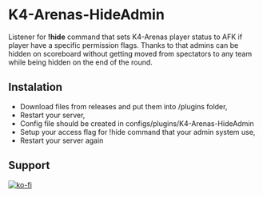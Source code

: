 # K4-Arenas-HideAdmin
Listener for **!hide** command that sets K4-Arenas player status to AFK if player have a specific permission flags. Thanks to that admins can be hidden on scoreboard without getting moved from spectators to any team while being hidden on the end of the round.

## Instalation
- Download files from releases and put them into /plugins folder,
- Restart your server,
- Config file should be created in configs/plugins/K4-Arenas-HideAdmin
- Setup your access flag for !hide command that your admin system use,
- Restart your server again

## Support
[![ko-fi](https://ko-fi.com/img/githubbutton_sm.svg)](https://ko-fi.com/H2H8TK0L9)